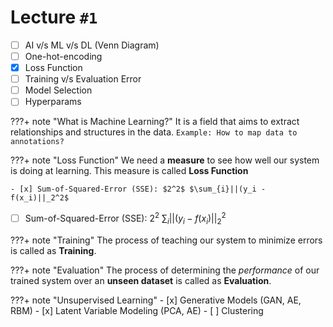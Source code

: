 # Lecture `#1`

- [ ] AI v/s ML v/s DL (Venn Diagram)
- [ ] One-hot-encoding
- [x] Loss Function
- [ ] Training v/s Evaluation Error
- [ ] Model Selection
- [ ] Hyperparams

???+ note "What is Machine Learning?"
    It is a field that aims to extract relationships and structures in the data.
    `Example: How to map data to annotations?`

???+ note "Loss Function"
    We need a **measure** to see how well our system is doing at learning.
    This measure is called **Loss Function**

    - [x] Sum-of-Squared-Error (SSE): $2^2$ $\sum_{i}||(y_i - f(x_i)||_2^2$

- [ ] Sum-of-Squared-Error (SSE): $2^2$ $\sum_{i}||(y_i - f(x_i)||_2^2$

???+ note "Training"
    The process of teaching our system to minimize errors is called as **Training**.

???+ note "Evaluation"
    The process of determining the _performance_ of our trained system over an **unseen dataset** is called as **Evaluation**.

???+ note "Unsupervised Learning"
    - [x] Generative Models (GAN, AE, RBM)
    - [x] Latent Variable Modeling (PCA, AE)
    - [ ] Clustering
